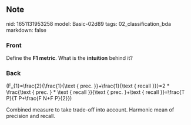 ## Note
nid: 1651131953258
model: Basic-02d89
tags: 02_classification_bda
markdown: false

### Front
Define the <b>F1 metric</b>. What is the <b>intuition</b> behind
it?

### Back
\(F_{1}=\frac{2}{\frac{1}{\text { prec. }}+\frac{1}{\text { recall }}}=2 * \frac{\text { prec. } * \text { recall }}{\text { prec. }+\text { recall }}=\frac{T P}{T P+\frac{F N+F P}{2}}\)

Combined measure to take trade-off into account. Harmonic mean of precision and recall.
